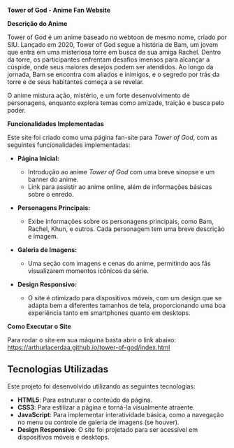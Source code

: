  __Tower of God - Anime Fan Website__

__Descrição do Anime__

Tower of God é um anime baseado no webtoon de mesmo nome, criado por SIU. Lançado em 2020, Tower of God segue a história de Bam, um jovem que entra em uma misteriosa torre em busca de sua amiga Rachel. Dentro da torre, os participantes enfrentam desafios imensos para alcançar a cúspide, onde seus maiores desejos podem ser atendidos. Ao longo da jornada, Bam se encontra com aliados e inimigos, e o segredo por trás da torre e de seus habitantes começa a se revelar.

O anime mistura ação, mistério, e um forte desenvolvimento de personagens, enquanto explora temas como amizade, traição e busca pelo poder.

__Funcionalidades Implementadas__

Este site foi criado como uma página fan-site para *Tower of God*, com as seguintes funcionalidades implementadas:

- **Página Inicial:**
  - Introdução ao anime *Tower of God* com uma breve sinopse e um banner do anime.
  - Link para assistir ao anime online, além de informações básicas sobre o enredo.

- **Personagens Principais:**
  - Exibe informações sobre os personagens principais, como Bam, Rachel, Khun, e outros. Cada personagem tem uma breve descrição e imagem.

- **Galeria de Imagens:**
  - Uma seção com imagens e cenas do anime, permitindo aos fãs visualizarem momentos icônicos da série.

- **Design Responsivo:**
  - O site é otimizado para dispositivos móveis, com um design que se adapta bem a diferentes tamanhos de tela, proporcionando uma boa experiência tanto em smartphones quanto em desktops.

__Como Executar o Site__

Para rodar o site em sua máquina basta abrir o link abaixo:
https://arthurlacerdaa.github.io/tower-of-god/index.html



## Tecnologias Utilizadas

Este projeto foi desenvolvido utilizando as seguintes tecnologias:

- **HTML5**: Para estruturar o conteúdo da página.
- **CSS3**: Para estilizar a página e torná-la visualmente atraente.
- **JavaScript**: Para implementar interatividade básica, como a navegação no menu ou controle de galeria de imagens (se houver).
- **Design Responsivo**: O site foi projetado para ser acessível em dispositivos móveis e desktops.
